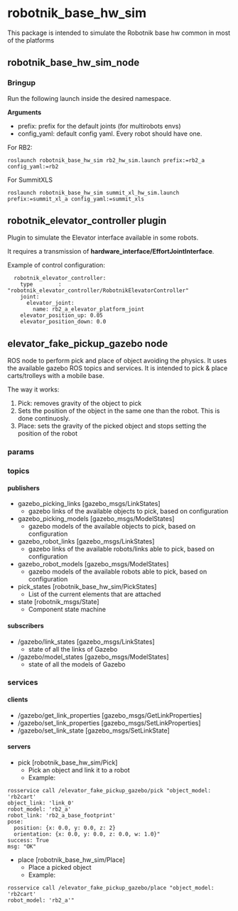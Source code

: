 # robotnik_base_hw_sim

This package is intended to simulate the Robotnik base hw common in most of the platforms

## robotnik_base_hw_sim_node

### Bringup

Run the following launch inside the desired namespace.

**Arguments**

* prefix: prefix for the default joints (for multirobots envs)
* config_yaml: default config yaml. Every robot should have one.

For RB2:
```
roslaunch robotnik_base_hw_sim rb2_hw_sim.launch prefix:=rb2_a config_yaml:=rb2 
```

For SummitXLS
```
roslaunch robotnik_base_hw_sim summit_xl_hw_sim.launch prefix:=summit_xl_a config_yaml:=summit_xls
```

## robotnik_elevator_controller plugin

Plugin to simulate the Elevator interface available in some robots.

It requires a transmission of **<hardwareInterface>hardware_interface/EffortJointInterface</hardwareInterface>**.

Example of control configuration:

```
  robotnik_elevator_controller:
    type        : "robotnik_elevator_controller/RobotnikElevatorController"
    joint:    
      elevator_joint:
        name: rb2_a_elevator_platform_joint
    elevator_position_up: 0.05
    elevator_position_down: 0.0
```

## elevator_fake_pickup_gazebo node

ROS node to perform pick and place of object avoiding the physics. It uses the available gazebo ROS topics and services.
It is intended to pick & place carts/trolleys with a mobile base.

The way it works:

1. Pick: removes gravity of the object to pick
2. Sets the position of the object in the same one than the robot. This is done continuosly.
3. Place: sets the gravity of the picked object and stops setting the position of the robot

### params

### topics
#### publishers

 * gazebo_picking_links [gazebo_msgs/LinkStates]
   * gazebo links of the available objects to pick, based on configuration
 * gazebo_picking_models [gazebo_msgs/ModelStates]
   * gazebo models of the available objects to pick, based on configuration
 * gazebo_robot_links [gazebo_msgs/LinkStates]
   * gazebo links of the available robots/links able to pick, based on configuration
 * gazebo_robot_models [gazebo_msgs/ModelStates]
   * gazebo models of the available robots able to pick, based on configuration
 * pick_states [robotnik_base_hw_sim/PickStates]
   * List of the current elements that are attached
 * state [robotnik_msgs/State]
   * Component state machine

#### subscribers

 * /gazebo/link_states [gazebo_msgs/LinkStates]
   * state of all the links of Gazebo 
 * /gazebo/model_states [gazebo_msgs/ModelStates]
   * state of all the models of Gazebo

### services
#### clients
 * /gazebo/get_link_properties [gazebo_msgs/GetLinkProperties]
 * /gazebo/set_link_properties [gazebo_msgs/SetLinkProperties]
 * /gazebo/set_link_state [gazebo_msgs/SetLinkState]

#### servers
 * pick [robotnik_base_hw_sim/Pick]
   * Pick an object and link it to a robot
   * Example:

```
rosservice call /elevator_fake_pickup_gazebo/pick "object_model: 'rb2cart'
object_link: 'link_0'
robot_model: 'rb2_a'
robot_link: 'rb2_a_base_footprint'
pose:
  position: {x: 0.0, y: 0.0, z: 2}
  orientation: {x: 0.0, y: 0.0, z: 0.0, w: 1.0}" 
success: True
msg: "OK"
```

 * place [robotnik_base_hw_sim/Place]
   * Place a picked object    
   * Example:

```
rosservice call /elevator_fake_pickup_gazebo/place "object_model: 'rb2cart'
robot_model: 'rb2_a'" 
```
